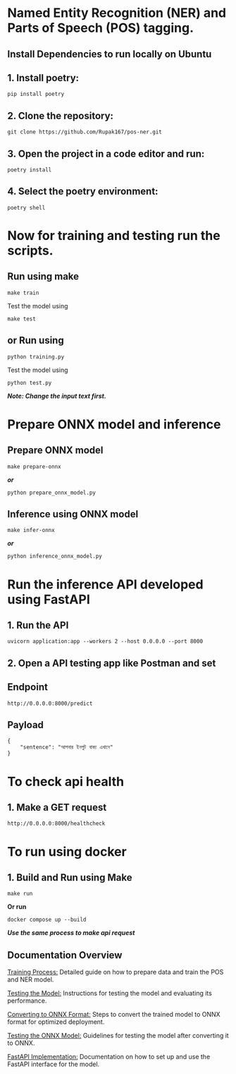 # Named Entity Recognition (NER) and Parts of Speech (POS) tagging.

## Install Dependencies to run locally on Ubuntu

## 1. Install poetry: 

```shell
pip install poetry
```

## 2. Clone the repository:

```shell
git clone https://github.com/Rupak167/pos-ner.git
```
## 3. Open the project in a code editor and run:
```shell
poetry install
```
## 4. Select the poetry environment:
```shell
poetry shell
```

# Now for training and testing run the scripts.

## Run using make
```shell
make train
```
Test the model using
```shell
make test
```

## or Run using 

```shell
python training.py
```
Test the model using
```shell
python test.py
```
***Note: Change the input text first.***

# Prepare ONNX model and inference
## Prepare ONNX model

```shell
make prepare-onnx
```
***or***
```shell
python prepare_onnx_model.py
```
## Inference using ONNX model
```shell
make infer-onnx
```
***or***
```shell
python inference_onnx_model.py
```

# Run the inference API developed using FastAPI

## 1. Run the API
```shell
uvicorn application:app --workers 2 --host 0.0.0.0 --port 8000
```
## 2. Open a API testing app like Postman and set

## Endpoint

```shell
http://0.0.0.0:8000/predict
```
## Payload
```shell
{
    "sentence": "আপনার ইনপুট বাক্য এখানে"
}
```


# To check api health

## 1. Make a GET request
```shell
http://0.0.0.0:8000/healthcheck
```

# To run using docker

## 1. Build and Run using Make

```shell
make run
```

**Or run**
```shell
docker compose up --build
```

***Use the same process to make api request***


## Documentation Overview
[Training Process:](documentations/data_preparation_and_training.md) Detailed guide on how to prepare data and train the POS and NER model.

[Testing the Model:](documentations/test.md) Instructions for testing the model and evaluating its performance.

[Converting to ONNX Format:](documentations/prepare_onnx_model.md)
 Steps to convert the trained model to ONNX format for optimized deployment.

[Testing the ONNX Model:](documentations/ONNX_testing.md) Guidelines for testing the model after converting it to ONNX.

[FastAPI Implementation:](documentations/fastapi.md) Documentation on how to set up and use the FastAPI interface for the model.